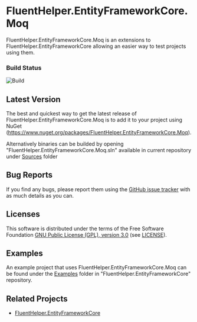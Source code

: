 # FluentHelper.EntityFrameworkCore.Moq

FluentHelper.EntityFrameworkCore.Moq is an extensions to FluentHelper.EntityFrameworkCore allowing an easier way to test projects using them.

### Build Status
![Build](https://github.com/MrSeekino/FluentHelper.EntityFrameworkCore.Moq/actions/workflows/dotnet.yml/badge.svg)

## Latest Version
The best and quickest way to get the latest release of FluentHelper.EntityFrameworkCore.Moq is to add it to your project using
NuGet (<https://www.nuget.org/packages/FluentHelper.EntityFrameworkCore.Moq>).

Alternatively binaries can be builded by opening "FluentHelper.EntityFrameworkCore.Moq.sln" available in current repository under [Sources](https://github.com/MrSeekino/FluentHelper.EntityFrameworkCore.Moq/tree/master/Sources) folder

## Bug Reports
If you find any bugs, please report them using the [GitHub issue tracker](https://github.com/MrSeekino/FluentHelper.EntityFrameworkCore.Moq/issues) with as much details as you can.

## Licenses
This software is distributed under the terms of the Free Software Foundation [GNU Public License (GPL), version 3.0](http://www.gnu.org/licenses/gpl-3.0-standalone.html) (see [LICENSE](LICENSE)).

## Examples
An example project that uses FluentHelper.EntityFrameworkCore.Moq can be found under the [Examples](https://github.com/MrSeekino/FluentHelper.EntityFrameworkCore/tree/master/Examples) folder in "FluentHelper.EntityFrameworkCore" repository.

## Related Projects
  - [FluentHelper.EntityFrameworkCore](https://github.com/MrSeekino/FluentHelper.EntityFrameworkCore)
